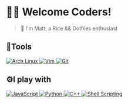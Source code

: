 # 🐱‍👓 Welcome Coders!

> 👾 I'm Matt, a Rice && Dotfiles enthusiast

## 🧰Tools  
<div>
    <a href="https://archlinux.org/">
        <img alt ="Arch Linux" src= "https://img.shields.io/badge/Arch_Linux-1793D1?style=for-the-badge&logo=arch-linux&logoColor=white">
    </a>
    <a href="https://www.vim.org/">
        <img alt="Vim" src= "https://img.shields.io/badge/VIM-%2311AB00.svg?&style=for-the-badge&logo=vim&logoColor=white">
    </a>
    <a href="https://git-scm.com/">
        <img alt="Git" src= "https://img.shields.io/badge/GIT-E44C30?style=for-the-badge&logo=git&logoColor=white">
    </a>
</div>

## ⚙I play with

<div>
    <a href="https://www.javascript.com/">
        <img alt="JavaScript" src="https://img.shields.io/badge/JavaScript-F7DF1E?style=for-the-badge&logo=javascript&logoColor=black">
    </a>
    <a href="https://www.python.org/">
        <img alt="Python" src="https://img.shields.io/badge/Python-14354C?style=for-the-badge&logo=python&logoColor=white">
    </a> 
    <a href="https://dotnet.microsoft.com/">
        <img alt="C++" src="https://img.shields.io/badge/C%2B%2B-00599C?style=for-the-badge&logo=c%2B%2B&logoColor=white">
    </a> 
    <a href="">
        <img alt="Shell Scripting" src="https://img.shields.io/badge/Shell_Script-121011?style=for-the-badge&logo=gnu-bash&logoColor=white">
    </a> 
</div> 
